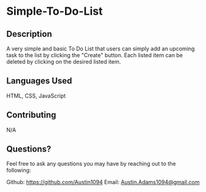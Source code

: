 # Simple-To-Do-List

## Description
A very simple and basic To Do List that users can simply add an upcoming task to the list by clicking the "Create" button. Each listed item can be deleted by clicking on the desired listed item.

## Languages Used
HTML, CSS, JavaScript

## Contributing
N/A

## Questions?
Feel free to ask any questions you may have by reaching out to the following:

Github: https://github.com/Austin1094
Email: Austin.Adams1094@gmail.com